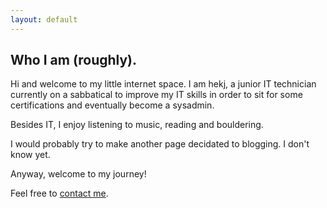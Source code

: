 ```yaml
---
layout: default
---
```


## Who I am (roughly).

Hi and welcome to my little internet space. I am hekj, a junior IT technician currently on a sabbatical to improve my IT skills in order to sit for some certifications and eventually become a sysadmin.

Besides IT, I enjoy listening to music, reading and bouldering. 
 
I would probably try to make another page decidated to blogging. I don't know yet. 

Anyway, welcome to my journey!

Feel free to [contact me](mail:contact@hekj.eu).




